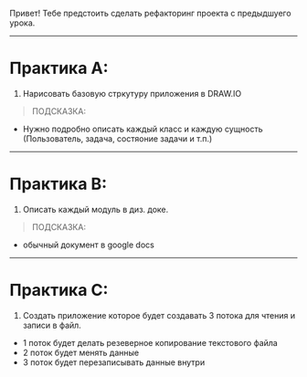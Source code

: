 Привет! Тебе предстоить сделать рефакторинг проекта с предыдшуего урока. 

---
# Практика А:

1. Нарисовать базовую стркутуру приложения в DRAW.IO

> ПОДСКАЗКА: 

 - Нужно подробно описать каждый класс и каждую сущность (Пользователь, задача, состяоние задачи и т.п.)

--- 
# Практика B: 

1. Описать каждый модуль в диз. доке.

> ПОДСКАЗКА: 

 - обычный документ в google docs 

--- 
# Практика C:

1.  Создать приложение которое будет создавать 3 потока для чтения и записи в файл.
 - 1 поток будет делать резеверное копирование текстового файла
 - 2 поток будет менять данные 
 - 3 поток будет перезаписывать данные внутри